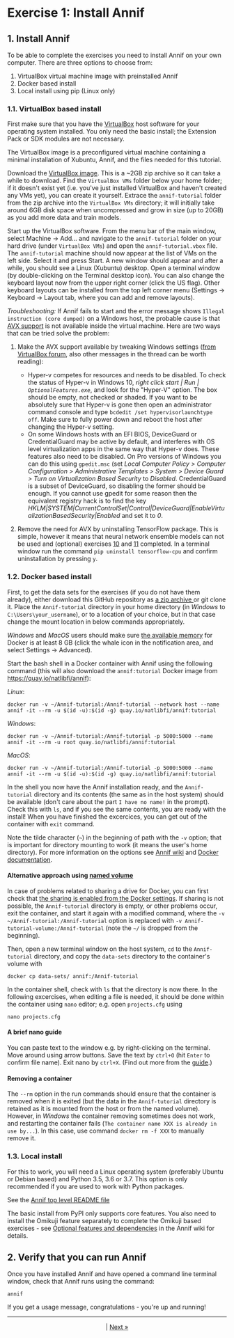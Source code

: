 # Exercise 1: Install Annif

## 1. Install Annif

To be able to complete the exercises you need to install Annif on your own
computer. There are three options to choose from:

1. VirtualBox virtual machine image with preinstalled Annif
2. Docker based install
3. Local install using pip (Linux only)

### 1.1. VirtualBox based install

First make sure that you have the [VirtualBox](https://www.virtualbox.org/)
host software for your operating system installed. You only need the basic
install; the Extension Pack or SDK modules are not necessary.

The VirtualBox image is a preconfigured virtual machine containing a minimal
installation of Xubuntu, Annif, and the files needed for this tutorial.

Download the [VirtualBox
image](http://annif.org/download/annif-tutorial-vbox-2021.zip).  This is a ~2GB
zip archive so it can take a while to download.  Find the `VirtualBox VMs`
folder below your home folder; if it doesn't exist yet (i.e. you've just
installed VirtualBox and haven't created any VMs yet), you can create it
yourself. Extrace the `annif-tutorial` folder from the zip archive into the
`VirtualBox VMs` directory; it will initially take around 6GB disk space
when uncompressed and grow in size (up to 20GB) as you add more data and
train models.

Start up the VirtualBox software.  From the menu bar of the main window,
select Machine -> Add... and navigate to the `annif-tutorial` folder on your
hard drive (under `VirtualBox VMs`) and open the `annif-tutorial.vbox` file. The
`annif-tutorial` machine should now appear at the list of VMs on the left
side. Select it and press Start. A new window should appear and after a
while, you should see a Linux (Xubuntu) desktop. Open a terminal window (by
double-clicking on the Terminal desktop icon). You can also change the
keyboard layout now from the upper right corner (click the US flag). Other 
keyboard layouts can be installed from the top left corner menu 
(Settings -> Keyboard -> Layout tab, where you can add and remove layouts).

_Troubleshooting:_ If Annif fails to start and the error message shows 
`Illegal instruction (core dumped)` on a Windows host, the probable cause 
is that [AVX support](https://en.wikipedia.org/wiki/Advanced_Vector_Extensions) 
is not available inside the virtual machine. Here are two ways that can be 
tried solve the problem:

1. Make the AVX support available by tweaking Windows settings ([from VirtualBox forum](https://forums.virtualbox.org/viewtopic.php?f=1&t=62339#p417512), also other messages in the thread can be worth reading): 
    - Hyper-v competes for resources and needs to be disabled. To check the status of Hyper-v in Windows 10, *right click start | Run | `OptionalFeatures.exe`*, and look for the "Hyper-V" option. The box should be empty, not checked or shaded. If you want to be absolutely sure that Hyper-v is gone then open an administrator command console and type `bcdedit /set hypervisorlaunchtype off`. Make sure to fully power down and reboot the host after changing the Hyper-v setting.
    - On some Windows hosts with an EFI BIOS, DeviceGuard or CredentialGuard may be active by default, and interferes with OS level virtualization apps in the same way that Hyper-v does. These features also need to be disabled. On Pro versions of Windows you can do this using `gpedit.msc` (set *Local Computer Policy > Computer Configuration > Administrative Templates > System > Device Guard > Turn on Virtualization Based Security* to *Disabled*. CredentialGuard is a subset of DeviceGuard, so disabling the former should be enough. If you cannot use gpedit for some reason then the equivalent registry hack is to find the key *HKLM|SYSTEM|CurrentControlSet|Control|DeviceGuard|EnableVirtualizationBasedSecurity|Enabled* and set it to *0*.

2. Remove the need for AVX by uninstalling TensorFlow package. This is simple, however it means that neural network ensemble models can not be used and (optional) exercises [10](/exercises/10_nn_ensemble_project.md) and [11](/exercises/11_incremental_learning.md) completed. In a terminal window run the command `pip uninstall tensorflow-cpu` and confirm uninstallation by pressing `y`. 

### 1.2. Docker based install

First, to get the data sets for the exercises (if you do not have them already), either download this GitHub repository as [a zip archive ](https://github.com/NatLibFi/Annif-tutorial/archive/master.zip) or git clone it. Place the `Annif-tutorial` directory in your home directory (in _Windows_ to `C:\Users\your_username`), or to a location of your choice, but in that case change the mount location in below commands appropriately.

_Windows_ and _MacOS_ users should make sure [the available memory](https://docs.docker.com/docker-for-windows/#advanced) for Docker is at least 8 GB (click the whale icon in the notification area, and select Settings -> Advanced).

Start the bash shell in a Docker container with Annif using the following command (this will also download the `annif:tutorial` Docker image from https://quay.io/natlibfi/annif):

_Linux_:

    docker run -v ~/Annif-tutorial:/Annif-tutorial --network host --name annif -it --rm -u $(id -u):$(id -g) quay.io/natlibfi/annif:tutorial

_Windows_:

    docker run -v ~/Annif-tutorial:/Annif-tutorial -p 5000:5000 --name annif -it --rm -u root quay.io/natlibfi/annif:tutorial

_MacOS_:

    docker run -v ~/Annif-tutorial:/Annif-tutorial -p 5000:5000 --name annif -it --rm -u $(id -u):$(id -g) quay.io/natlibfi/annif:tutorial

In the shell you now have the Annif installation ready, and the `Annif-tutorial` directory and its contents (the same as in the host system) should be available (don't care about the part `I have no name!` in the prompt). Check this with `ls`, and if you see the same contents, you are ready with the install! When you have finished the excercices, you can get out of the container with `exit` command.

Note the tilde character (`~`) in the beginning of path with the `-v` option; that is important for directory mounting to work (it means the user's home directory). For more information on the options see [Annif wiki](https://github.com/NatLibFi/Annif/wiki/Usage-with-Docker#running-annif-in-docker-container) and [Docker documentation](https://docs.docker.com/engine/reference/commandline/run/).

#### Alternative approach using [named volume](https://docs.docker.com/storage/volumes/)
In case of problems related to sharing a drive for Docker, you can first check that [the sharing is enabled from the Docker settings](https://docs.docker.com/docker-for-windows/#shared-drives). If sharing is not possible, the `Annif-tutorial` directory is empty, or other problems occur, exit the container, and start it again with a modified command, where the `-v ~/Annif-tutorial:/Annif-tutorial` option is replaced with `-v Annif-tutorial-volume:/Annif-tutorial` (note the `~/` is dropped from the beginning).
    
Then, open a new terminal window on the host system, `cd` to the `Annif-tutorial` directory, and copy the `data-sets` directory to the container's volume with

    docker cp data-sets/ annif:/Annif-tutorial

In the container shell, check with `ls` that the directory is now there. In the following excercises, when editing a file is needed, it should be done within the container using `nano` editor; e.g. open `projects.cfg` using
    
    nano projects.cfg


#### A brief nano guide
You can paste text to the window e.g. by right-clicking on the terminal. Move around using arrow buttons. Save the text by `ctrl+O` (hit `Enter` to confirm file name). Exit nano by `ctrl+X`.
(Find out more from the [guide](https://www.howtogeek.com/howto/42980/the-beginners-guide-to-nano-the-linux-command-line-text-editor/).)

#### Removing a container 

The `--rm` option in the run commands should ensure that the container is removed when it is exited (but the data in the `Annif-tutorial` directory is retained as it is mounted from the host or from the named volume). However, in _Windows_ the container removing sometimes does not work, and restarting the container fails (`The container name XXX is already in use by...`). In this case, use command `docker rm -f XXX` to manually remove it.

### 1.3. Local install

For this to work, you will need a Linux operating system (preferably Ubuntu
or Debian based) and Python 3.5, 3.6 or 3.7. This option is only recommended
if you are used to work with Python packages.

See the [Annif top level README file](https://github.com/NatLibFi/Annif/blob/master/README.md)

The basic install from PyPI only supports core features. You also need to
install the Omikuji feature separately to complete the Omikuji based
exercises - see [Optional features and
dependencies](https://github.com/NatLibFi/Annif/wiki/Optional-features-and-dependencies)
in the Annif wiki for details.

## 2. Verify that you can run Annif

Once you have installed Annif and have opened a command line terminal
window, check that Annif runs using the command:

    annif

If you get a usage message, congratulations - you're up and running!

---

<p align="center">
|
<a href="/exercises/02_tfidf_project.md">Next »</a>
</p>
